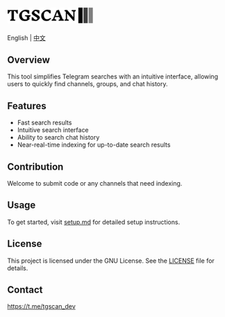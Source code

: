 
<div align="left">
  <img style="margin-top: 25px" src="web-app/public/download.svg" width="200"/>
</div>

<p align="left" style="margin-top: 20px">
  <div/>
  <span>English</span>
  <span> | </span>
  <a href="README_cn.md">中文</a>
</p>


## Overview

This tool simplifies Telegram searches with an intuitive interface, allowing users to quickly find channels, groups, and chat history.

## Features
- Fast search results
- Intuitive search interface
- Ability to search chat history
- Near-real-time indexing for up-to-date search results


## Contribution

Welcome to submit code or any channels that need indexing.

## Usage

To get started, visit [setup.md](setup.md) for detailed setup instructions.

## License

This project is licensed under the GNU License. See the [LICENSE](LICENSE) file for details.

## Contact

https://t.me/tgscan_dev
